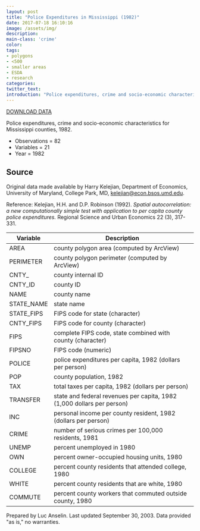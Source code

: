 ```yaml
---
layout: post
title: "Police Expenditures in Mississippi (1982)"
date: 2017-07-18 16:10:16
image: /assets/img/
description:
main-class: 'crime'
color:
tags:
- polygons
- <500
- smaller areas
- ESDA
- research
categories:
twitter_text:
introduction: "Police expenditures, crime and socio-economic characteristics for Mississippi counties, 1982"
---
```


<script>
var map = L.map('map');
L.tileLayer('https://api.tiles.mapbox.com/v4/{id}/{z}/{x}/{y}.png?access_token=pk.eyJ1IjoibWFwYm94IiwiYSI6ImNpejY4NXVycTA2emYycXBndHRqcmZ3N3gifQ.rJcFIG214AriISLbB6B5aw', {
maxZoom: 18,
attribution: 'Map data &copy; <a href="http://openstreetmap.org">OpenStreetMap</a> contributors, ' +
'<a href="http://creativecommons.org/licenses/by-sa/2.0/">CC-BY-SA</a>, ' +
'Imagery © <a href="http://mapbox.com">Mapbox</a>',
id: 'mapbox.light'
}).addTo(map);

map.scrollWheelZoom.disable();
map.touchZoom.disable();
var enableMapInteraction = function () {
map.scrollWheelZoom.enable();
map.touchZoom.enable();
}
$('#map').on('click touch', enableMapInteraction);
$('#map').on('mouseout', function(){ map.scrollWheelZoom.disable();});

var smallIcon = L.icon({
iconUrl: 'http://www.hckrecruitment.nic.in/images/blue.png',
iconSize: [16, 16], // size of the icon
});

function onEachFeature(feature, layer) {
//console.log(feature);
var txt = "";
for (var fname in feature.properties) {
txt += fname;
txt += " : ";
txt += feature.properties[fname];
txt += "<br/>";
}
layer.bindPopup(txt);
}


// load GeoJSON from an external file
// load GeoJSON from an external file
$.getJSON("../data/police.geojson",function(data){
// add GeoJSON layer to the map once the file is loaded
var json = L.geoJson(data, {
pointToLayer: function(feature, latlng) {

return L.marker(latlng, {
icon: smallIcon
});
},
onEachFeature: onEachFeature
});
json.addTo(map);
map.fitBounds(json.getBounds());
});
</script>

[DOWNLOAD DATA](https://s3.amazonaws.com/geoda/data/police.zip)


Police expenditures, crime and socio-economic characteristics for Mississippi counties, 1982.

* Observations = 82
* Variables = 21
* Year = 1982

**Source**
----------

Original data made available by Harry Kelejian, Department of Economics,
University of Maryland, College Park, MD,
[kelejian@econ.bsos.umd.edu](mailto:kelejian@econ.bsos.umd.edu).

Reference: Kelejian, H.H. and D.P. Robinson (1992). *Spatial
autocorrelation: a new computationally simple test with application to
per capita county police expenditures.* Regional Science and Urban
Economics 22 (3), 317-331.



| **Variable**                         | **Description**                      |
|--|--|
| AREA                                 | county polygon area (computed by      ArcView)                             |
| PERIMETER                            | county polygon perimeter (computed   by ArcView)                          |
| CNTY\_                               | county internal ID                   |
| CNTY\_ID                             | county ID                            |
| NAME                                 | county name                          |
| STATE\_NAME                          | state name                           |
| STATE\_FIPS                          | FIPS code for state (character)      |
| CNTY\_FIPS                           | FIPS code for county (character)     |
| FIPS                                 | complete FIPS code, state combined   with county (character)              |
| FIPSNO                               | FIPS code (numeric)                  |
| POLICE                               | police expenditures per capita, 1982  (dollars per person)                 |
| POP                                  | county population, 1982              |
| TAX                                  | total taxes per capita, 1982         (dollars per person)                 |
| TRANSFER                             | state and federal revenues per        capita, 1982 (1,000 dollars per       person)                              |
| INC                                  | personal income per county resident, 1982 (dollars per person)            |
| CRIME                                | number of serious crimes per 100,000  residents, 1981                      |
| UNEMP                                | percent unemployed in 1980           |
| OWN                                  | percent owner-occupied housing       units, 1980                          |
| COLLEGE                              | percent county residents that         attended college, 1980               |
| WHITE                                | percent county residents that are    white, 1980                          |
| COMMUTE                              | percent county workers that commuted  outside county, 1980                 |


Prepared by Luc Anselin. Last updated September 30, 2003. Data provided "as is," no warranties.
